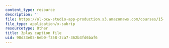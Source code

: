 ```yaml
---
content_type: resource
description: ''
file: https://ol-ocw-studio-app-production.s3.amazonaws.com/courses/15-390-new-enterprises-spring-2013/90d33e056eb0f3582ca7362b3fd6baf6_IPDZFNh73Kw.srt
file_type: application/x-subrip
resourcetype: Other
title: 3play caption file
uid: 90d33e05-6eb0-f358-2ca7-362b3fd6baf6
---
```

